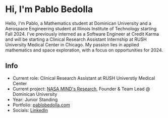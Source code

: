 # Hi, I'm Pablo Bedolla
Hello, I'm Pablo, a Mathematics student at Dominican University and a Aerospace Engineering student at Illinois Institute of Technology starting Fall 2024. I've previously interned as a Software Engineer at Credit Karma and will be starting a Clinical Research Assistant Internship at RUSH University Medical Center in Chicago. My passion lies in applied mathematics and space exploration, with a focus on opportunities for 2024. 

## Info

- Current role: Clinical Research Assistant at RUSH Universtiy Medical Center
- Current project: [NASA MIND's Research](https://github.com/STARS-Dominican-University), Founder & Team Lead @ Dominican University 
- Year: Junior Standing
- Portfolio: [pablobedolla.com](https://pablobedolla.com/)
- Socials: [LinkedIn](https://www.linkedin.com/in/bedolpab/)  
